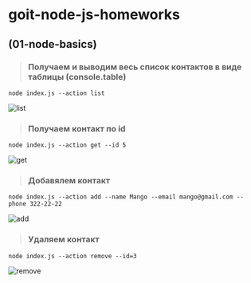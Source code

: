 # goit-node-js-homeworks
## (01-node-basics)
> ### Получаем и выводим весь список контактов в виде таблицы (console.table)
```
node index.js --action list
```
![list](https://monosnap.com/file/CFVFgCBXPHDHt9nGJV0CSRfAfabIB6)

<a href="https://monosnap.com/file/CFVFgCBXPHDHt9nGJV0CSRfAfabIB6" rel="noopener noreferrer" target="_blank"></a>
> ### Получаем контакт по id
```
node index.js --action get --id 5
```
![get](https://monosnap.com/file/L9sgv3E9kRLhc0HrHgm28SbMbXYZfb)
<a href="https://monosnap.com/file/L9sgv3E9kRLhc0HrHgm28SbMbXYZfb" rel="noopener noreferrer" target="_blank"></a>


> ### Добавялем контакт
```
node index.js --action add --name Mango --email mango@gmail.com --phone 322-22-22
```
![add](https://monosnap.com/file/BUyce11tKEtjS5d7XITZ6Qu2kgi0Oy)
<a href="https://monosnap.com/file/BUyce11tKEtjS5d7XITZ6Qu2kgi0Oy" rel="noopener noreferrer" target="_blank"></a>


> ### Удаляем контакт
```
node index.js --action remove --id=3
```
![remove](https://monosnap.com/file/D2VCBK8cGYMb5XyyMPPI4dtcqrhaxm)
<a href="https://monosnap.com/file/D2VCBK8cGYMb5XyyMPPI4dtcqrhaxm" rel="noopener noreferrer" target="_blank"></a>
